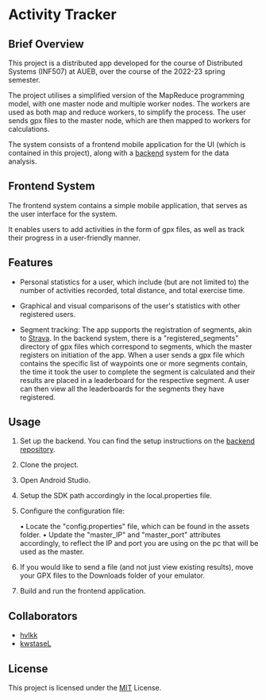 # Activity Tracker

## Brief Overview

This project is a distributed app developed for the course of Distributed Systems (INF507) at AUEB, over the course of the 2022-23 spring semester.

The project utilises a simplified version of the MapReduce programming model, with one master node and multiple worker nodes. The workers are used as both map and reduce workers, to simplify the process.
The user sends gpx files to the master node, which are then mapped to workers for calculations.

The system consists of a frontend mobile application for the UI (which is contained in this project), along with a [backend](https://github.com/kwstaseL/Activity-Tracker-Backend) system for the data analysis.

## Frontend System

The frontend system contains a simple mobile application, that serves as the user interface for the system.

It enables users to add activities in the form of gpx files, as well as track their progress in a user-friendly manner.

## Features

- Personal statistics for a user, which include (but are not limited to) the number of activities recorded, total distance, and total exercise time.

- Graphical and visual comparisons of the user's statistics with other registered users.

- Segment tracking: The app supports the registration of segments, akin to [Strava](https://www.strava.com/). In the backend system, there is a "registered_segments" directory of gpx files which correspond to segments, which the master registers on initiation of the app. When a user sends a gpx file which contains the specific list of waypoints one or more segments contain, the time it took the user to complete the segment is calculated and their results are placed in a leaderboard for the respective segment. A user can then view all the leaderboards for the segments they have registered.

## Usage

1. Set up the backend. You can find the setup instructions on the [backend repository](https://github.com/kwstaseL/Activity-Tracker-Backend).
2. Clone the project.
3. Open Android Studio.
4. Setup the SDK path accordingly in the local.properties file.
5. Configure the configuration file:

    • Locate the "config.properties" file, which can be found in the assets folder.
    • Update the "master_IP" and "master_port" attributes accordingly, to reflect the IP and port you are using on the pc that will be used as the master.

6. If you would like to send a file (and not just view existing results), move your GPX files to the Downloads folder of your emulator.
7. Build and run the frontend application.

## Collaborators

- [hvlkk](https://www.github.com/hvlkk)
- [kwstaseL](https://www.github.com/kwstaseL)

## License

This project is licensed under the [MIT](https://choosealicense.com/licenses/mit/) License.
